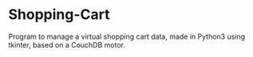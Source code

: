# Shopping-Cart
Program to manage a virtual shopping cart data, made in Python3 using tkinter, based on a CouchDB motor.
